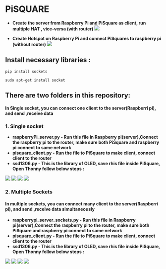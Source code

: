 # PiSQUARE

* **Create the server from Raspberry Pi and PiSquare as client, run multiple HAT , vice-versa (with router)**
    <img src = "https://github.com/sbcshop/PiSquare/blob/main/images/gif1.gif" />
    
* **Create Hotspot on Raspberry Pi and connect PiSquares to raspberry pi (without router)**
    <img src = "https://github.com/sbcshop/PiSquare/blob/main/images/gif4.gif" />
    
    
## Install necessary libraries :
```pip install sockets```

```sudo apt-get install socket```

## There are two folders in this repository:  
#### In Single socket, you can connect one client to the server(Raspberri pi), and send ,receive data
### 1. Single socket
   * **raspberryPi_server.py - Run this file in Raspberry pi(server),Connect the raspberry pi to the router, make sure both PiSquare and raspberry pi connect to same network**
   * **pisquare_client.py - Run the file to PiSquare to make client, connect client to the router** 
   * **ssd1306.py - This is the library of OLED, save rhis file inside PiSquare, Open Thonny follow below steps :**
   <img src = "https://github.com/sbcshop/PiSquare/blob/main/images/img7.png" />
   <img src = "https://github.com/sbcshop/PiSquare/blob/main/images/img10.png" />
   <img src = "https://github.com/sbcshop/PiSquare/blob/main/images/img9.png" />
   <img src = "https://github.com/sbcshop/PiSquare/blob/main/images/img8.png" />




### 2. Multiple Sockets
#### In multiple sockets, you can connect many client to the server(Raspberri pi), and send ,receive data simultaneously
   * **raspberrypi_server_sockets.py - Run this file in Raspberry pi(server),Connect the raspberry pi to the router, make sure both PiSquare and raspberry pi connect to same          network**
   * **pisquare_client.py - Run the file to PiSquare to make client, connect client to the router** 
   * **ssd1306.py - This is the library of OLED, save rhis file inside PiSquare, Open Thonny follow below steps :**
   <img src = "https://github.com/sbcshop/PiSquare/blob/main/images/img7.png" />
   <img src = "https://github.com/sbcshop/PiSquare/blob/main/images/img10.png" />
   <img src = "https://github.com/sbcshop/PiSquare/blob/main/images/img9.png" />
   <img src = "https://github.com/sbcshop/PiSquare/blob/main/images/img8.png" />
